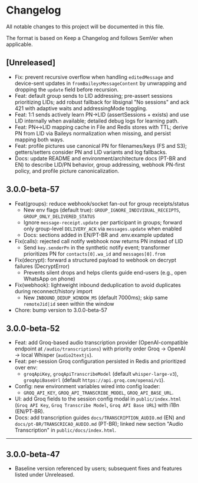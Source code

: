 # Changelog

All notable changes to this project will be documented in this file.

The format is based on Keep a Changelog and follows SemVer when applicable.

## [Unreleased]

- Fix: prevent recursive overflow when handling `editedMessage` and device-sent updates in `fromBaileysMessageContent` by unwrapping and dropping the `update` field before recursion.
- Feat: default group sends to LID addressing; pre-assert sessions prioritizing LIDs; add robust fallback for libsignal "No sessions" and ack 421 with adaptive waits and addressingMode toggling.
- Feat: 1:1 sends actively learn PN→LID (assertSessions + exists) and use LID internally when available; detailed debug logs for learning path.
- Feat: PN↔LID mapping cache in File and Redis stores with TTL; derive PN from LID via Baileys normalization when missing, and persist mapping both ways.
- Feat: profile pictures use canonical PN for filenames/keys (FS and S3); getters/setters consider PN and LID variants and log fallbacks.
- Docs: update README and environment/architecture docs (PT-BR and EN) to describe LID/PN behavior, group addressing, webhook PN-first policy, and profile picture canonicalization.

## 3.0.0-beta-57

- Feat(groups): reduce webhook/socket fan-out for group receipts/status
  - New env flags (default true): `GROUP_IGNORE_INDIVIDUAL_RECEIPTS`, `GROUP_ONLY_DELIVERED_STATUS`
  - Ignore `message-receipt.update` per participant in groups; forward only group-level `DELIVERY_ACK` via `messages.update` when enabled
  - Docs: sections added in EN/PT-BR and .env.example updated
- Fix(calls): rejected call notify webhook now returns PN instead of LID
  - Send `key.senderPn` in the synthetic notify event; transformer prioritizes PN for `contacts[0].wa_id` and `messages[0].from`
- Fix(decrypt): forward a structured payload to webhook on decrypt failures (DecryptError)
  - Prevents silent drops and helps clients guide end-users (e.g., open WhatsApp on phone)
- Fix(webhook): lightweight inbound deduplication to avoid duplicates during reconnect/history import
  - New `INBOUND_DEDUP_WINDOW_MS` (default 7000ms); skip same `remoteJid|id` seen within the window
- Chore: bump version to 3.0.0-beta-57

## 3.0.0-beta-52

- Feat: add Groq-based audio transcription provider (OpenAI-compatible endpoint at `/audio/transcriptions`) with priority order Groq → OpenAI → local Whisper (`audio2textjs`).
- Feat: per-session Groq configuration persisted in Redis and prioritized over env:
  - `groqApiKey`, `groqApiTranscribeModel` (default `whisper-large-v3`), `groqApiBaseUrl` (default `https://api.groq.com/openai/v1`).
- Config: new environment variables wired into config loader:
  - `GROQ_API_KEY`, `GROQ_API_TRANSCRIBE_MODEL`, `GROQ_API_BASE_URL`.
- UI: add Groq fields to the session config modal in `public/index.html` (`Groq API Key`, `Groq Transcribe Model`, `Groq API Base URL`) with i18n (EN/PT-BR).
- Docs: add transcription guides `docs/TRANSCRIPTION_AUDIO.md` (EN) and `docs/pt-BR/TRANSCRICAO_AUDIO.md` (PT-BR); linked new section "Audio Transcription" in `public/docs/index.html`.

---

## 3.0.0-beta-47

- Baseline version referenced by users; subsequent fixes and features listed under Unreleased.

